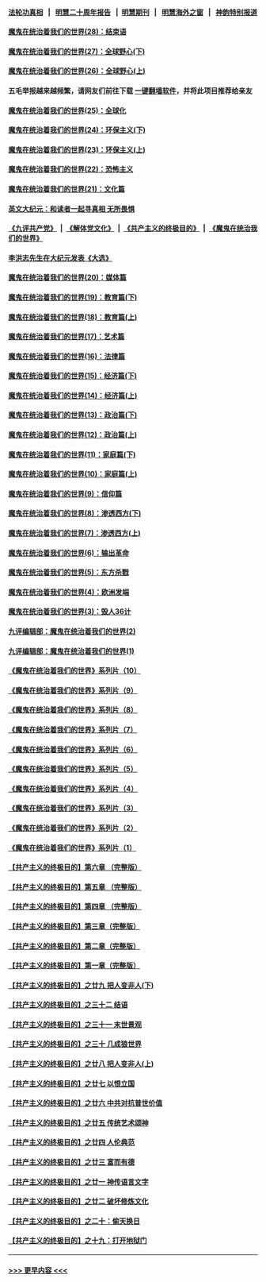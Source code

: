 #### [法轮功真相](https://github.com/gfw-breaker/truth/blob/master/README.md?t=0) &nbsp;&nbsp;|&nbsp;&nbsp; [明慧二十周年报告](https://github.com/gfw-breaker/mh-reports/blob/master/README.md?t=0) &nbsp;&nbsp;|&nbsp;&nbsp;[明慧期刊](https://github.com/gfw-breaker/mh-qikan) &nbsp;&nbsp;|&nbsp;&nbsp; [明慧海外之窗](https://github.com/gfw-breaker/mh-news/blob/master/README.md?t=0) &nbsp;&nbsp;|&nbsp;&nbsp; [神韵特别报道](https://github.com/gfw-breaker/mh-news/blob/master/shenyun.md?t=0)
#### [魔鬼在统治着我们的世界(28)：结束语](../pages/nsc422/n10936246.md?t=07220101) 
#### [魔鬼在统治着我们的世界(27)：全球野心(下)](../pages/nsc422/n10928319.md?t=07220101) 
#### [魔鬼在统治着我们的世界(26)：全球野心(上)](../pages/nsc422/n10900318.md?t=07220101) 
#### 五毛举报越来越频繁，请网友们前往下载 [一键翻墙软件](https://github.com/gfw-breaker/ssr-accounts)，并将此项目推荐给亲友
#### [魔鬼在统治着我们的世界(25)：全球化](../pages/nsc422/n10788205.md?t=07220101) 
#### [魔鬼在统治着我们的世界(24)：环保主义(下)](../pages/nsc422/n10695307.md?t=07220101) 
#### [魔鬼在统治着我们的世界(23)：环保主义(上)](../pages/nsc422/n10688613.md?t=07220101) 
#### [魔鬼在统治着我们的世界(22)：恐怖主义](../pages/nsc422/n10614727.md?t=07220101) 
#### [魔鬼在统治着我们的世界(21)：文化篇](../pages/nsc422/n10597706.md?t=07220101) 
#### [英文大纪元：和读者一起寻真相 无所畏惧](../pages/nsc422/n12542027.md?t=07220101) 
#### [《九评共产党》](https://github.com/begood0513/9ping.md/blob/master/README.md) &nbsp;|&nbsp; [《解体党文化》](../../../../jtdwh.md/blob/master/README.md)  &nbsp;|&nbsp; [《共产主义的终极目的》](../../../../gczydzjmd.md/blob/master/README.md) &nbsp;|&nbsp; [《魔鬼在统治我们的世界》](../../../../mgztzwmdsj.md/blob/master/README.md) 
#### [李洪志先生在大纪元发表《大选》](../pages/nsc422/n12534746.md?t=07220101) 
#### [魔鬼在统治着我们的世界(20)：媒体篇](../pages/nsc422/n10586579.md?t=07220101) 
#### [魔鬼在统治着我们的世界(19)：教育篇(下)](../pages/nsc422/n10564808.md?t=07220101) 
#### [魔鬼在统治着我们的世界(18)：教育篇(上)](../pages/nsc422/n10526970.md?t=07220101) 
#### [魔鬼在统治着我们的世界(17)：艺术篇](../pages/nsc422/n10499093.md?t=07220101) 
#### [魔鬼在统治着我们的世界(16)：法律篇](../pages/nsc422/n10485969.md?t=07220101) 
#### [魔鬼在统治着我们的世界(15)：经济篇(下)](../pages/nsc422/n10469975.md?t=07220101) 
#### [魔鬼在统治着我们的世界(14)：经济篇(上)](../pages/nsc422/n10457370.md?t=07220101) 
#### [魔鬼在统治着我们的世界(13)：政治篇(下)](../pages/nsc422/n10448270.md?t=07220101) 
#### [魔鬼在统治着我们的世界(12)：政治篇(上)](../pages/nsc422/n10444576.md?t=07220101) 
#### [魔鬼在统治着我们的世界(11)：家庭篇(下)](../pages/nsc422/n10440961.md?t=07220101) 
#### [魔鬼在统治着我们的世界(10)：家庭篇(上)](../pages/nsc422/n10435448.md?t=07220101) 
#### [魔鬼在统治着我们的世界(9)：信仰篇](../pages/nsc422/n10432159.md?t=07220101) 
#### [魔鬼在统治着我们的世界(8)：渗透西方(下)](../pages/nsc422/n10429603.md?t=07220101) 
#### [魔鬼在统治着我们的世界(7)：渗透西方(上)](../pages/nsc422/n10426013.md?t=07220101) 
#### [魔鬼在统治着我们的世界(6)：输出革命](../pages/nsc422/n10421536.md?t=07220101) 
#### [魔鬼在统治着我们的世界(5)：东方杀戮](../pages/nsc422/n10417707.md?t=07220101) 
#### [魔鬼在统治着我们的世界(4)：欧洲发端](../pages/nsc422/n10414890.md?t=07220101) 
#### [魔鬼在统治着我们的世界(3)：毁人36计](../pages/nsc422/n10411583.md?t=07220101) 
#### [九评编辑部：魔鬼在统治着我们的世界(2)](../pages/nsc422/n10410036.md?t=07220101) 
#### [九评编辑部：魔鬼在统治着我们的世界(1)](../pages/nsc422/n10406825.md?t=07220101) 
#### [《魔鬼在统治着我们的世界》系列片（10）](../pages/nsc422/n12292670.md?t=07220101) 
#### [《魔鬼在统治着我们的世界》系列片（9）](../pages/nsc422/n12290859.md?t=07220101) 
#### [《魔鬼在统治着我们的世界》系列片（8）](../pages/nsc422/n12287445.md?t=07220101) 
#### [《魔鬼在统治着我们的世界》系列片（7）](../pages/nsc422/n12283425.md?t=07220101) 
#### [《魔鬼在统治着我们的世界》系列片（6）](../pages/nsc422/n12282314.md?t=07220101) 
#### [《魔鬼在统治着我们的世界》系列片（5）](../pages/nsc422/n12281419.md?t=07220101) 
#### [《魔鬼在统治着我们的世界》系列片（4）](../pages/nsc422/n12274024.md?t=07220101) 
#### [《魔鬼在统治着我们的世界》系列片（3）](../pages/nsc422/n12271322.md?t=07220101) 
#### [《魔鬼在统治着我们的世界》系列片（2）](../pages/nsc422/n12269049.md?t=07220101) 
#### [《魔鬼在统治着我们的世界》系列片（1）](../pages/nsc422/n12267575.md?t=07220101) 
#### [【共产主义的终极目的】第六章 （完整版）](../pages/nsc422/n11428913.md?t=07220101) 
#### [【共产主义的终极目的】第五章 （完整版）](../pages/nsc422/n11428912.md?t=07220101) 
#### [【共产主义的终极目的】第四章 （完整版）](../pages/nsc422/n11428907.md?t=07220101) 
#### [【共产主义的终极目的】第三章（完整版）](../pages/nsc422/n11428848.md?t=07220101) 
#### [【共产主义的终极目的】第二章（完整版）](../pages/nsc422/n11428831.md?t=07220101) 
#### [【共产主义的终极目的】第一章（完整版）](../pages/nsc422/n11417651.md?t=07220101) 
#### [【共产主义的终极目的】之廿九 把人变非人(下)](../pages/nsc422/n11344140.md?t=07220101) 
#### [【共产主义的终极目的】之三十二 结语](../pages/nsc422/n11360535.md?t=07220101) 
#### [【共产主义的终极目的】之三十一 末世景观](../pages/nsc422/n11351129.md?t=07220101) 
#### [【共产主义的终极目的】之三十 几成狼世界](../pages/nsc422/n11348280.md?t=07220101) 
#### [【共产主义的终极目的】之廿八 把人变非人(上)](../pages/nsc422/n11340492.md?t=07220101) 
#### [【共产主义的终极目的】之廿七 以恨立国](../pages/nsc422/n11336944.md?t=07220101) 
#### [【共产主义的终极目的】之廿六 中共对抗普世价值](../pages/nsc422/n11324785.md?t=07220101) 
#### [【共产主义的终极目的】之廿五 传统艺术颂神](../pages/nsc422/n11296396.md?t=07220101) 
#### [【共产主义的终极目的】之廿四 人伦典范](../pages/nsc422/n11296397.md?t=07220101) 
#### [【共产主义的终极目的】之廿三 富而有德](../pages/nsc422/n11283598.md?t=07220101) 
#### [【共产主义的终极目的】之廿一 神传语言文字](../pages/nsc422/n11263265.md?t=07220101) 
#### [【共产主义的终极目的】之廿二 破坏修炼文化](../pages/nsc422/n11245728.md?t=07220101) 
#### [【共产主义的终极目的】之二十：偷天换日](../pages/nsc422/n11238846.md?t=07220101) 
#### [【共产主义的终极目的】之十九：打开地狱门](../pages/nsc422/n11206376.md?t=07220101) 

----
#### [ >>> 更早内容 <<< ](../indexes/nsc422-earlier.md)
